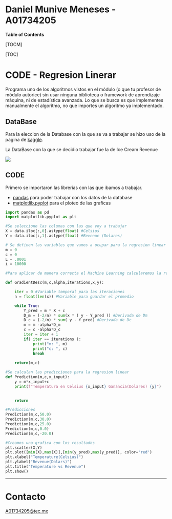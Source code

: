 # Daniel Munive Meneses - A01734205

**Table of Contents**

[TOCM]

[TOC]

# CODE - Regresion Linerar

Programa uno de los algoritmos vistos en el módulo (o que tu profesor de módulo autorice) sin usar ninguna biblioteca o framework de aprendizaje máquina, ni de estadística avanzada. Lo que se busca es que implementes manualmente el algoritmo, no que importes un algoritmo ya implementado.

## DataBase

Para la eleccion de la Database con la que se va a trabajar se hizo uso de la pagina de [kaggle](https://www.kaggle.com).

La DataBase con la que se decidio trabajar fue la de Ice Cream Revenue

[![](https://storage.googleapis.com/kaggle-datasets-images/561327/1020381/905a1fba1578607968d510686bcf7194/dataset-cover.jpg?t=2020-03-18-19-03-06)](https://www.kaggle.com/datasets/vinicius150987/ice-cream-revenue)

## CODE

Primero se importaron las librerias con las que ibamos a trabajar.
- [pandas](https://pandas.pydata.org/docs/) para poder trabajar con los datos de la database
- [matplotlib.pyplot](https://matplotlib.org/stable/api/_as_gen/matplotlib.pyplot.html) para el ploteo de las graficas

```python
import pandas as pd
import matplotlib.pyplot as plt
```

```python
#Se selecciono las columas con las que voy a trabajar
X = data.iloc[:,0].astype(float) #Celsius
Y = data.iloc[:,1].astype(float) #Revenue (Dolares)

```

```python
# Se definen las variables que vamos a ocupar para la regresion linear
m = 0
c = 0
L = .0001
i = 10000

```

```python
#Para aplicar de manera correcta el Machine Learning calcularemos la regresion Linear con Gradiente Descendiente

def GradientDesc(m,c,alpha,iterations,x,y):

	iter = 0 #Variable temporal para las iteraciones
	n = float(len(x)) #Variable para guardar el promedio

	while True: 
		Y_pred = m * X + c
		D_m = (-2/n) * sum(x * ( y - Y_pred )) #Derivada de Dm
		D_c = (-2/n) * sum( y - Y_pred) #Derivada de Dc
		m = m -alpha*D_m
		c = c -alpha*D_c
		iter = iter + 1
		if( iter == iterations ):
			print("m: ", m)
			print("c: ", c)
			break
	
	return(m,c)

#Se calculan las predicciones para la regresion linear
def Prediction(m,c,x_input):
    y = m*x_input+c
    print(f"Temperatura en Celsius {x_input} Ganancia(Dolares) {y}")
	

    return

```

```python
#Predicciones
Prediction(m,c,50.0)
Prediction(m,c,30.0)
Prediction(m,c,25.0)
Prediction(m,c,0.0)
Prediction(m,c,-20.0)
```
```python
#Creamos una grafica con los resultados
plt.scatter(X,Y)
plt.plot([min(X),max(X)],[min(y_pred),max(y_pred)], color='red')
plt.xlabel("Temperature(Celsius)")
plt.ylabel("Revenue(Dolars)")
plt.title("Temperature vs Revenue")
plt.show()
```
****

# Contacto
A01734205@tec.mx
